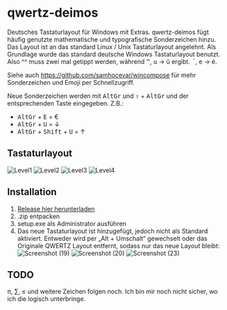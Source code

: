 # qwertz-deimos
Deutsches Tastaturlayout für Windows mit Extras. qwertz-deimos fügt häufig genutzte mathematische und typografische Sonderzeichen hinzu. Das Layout ist an das standard Linux / Unix Tastaturlayout angelehnt. Als Grundlage wurde das standard deutsche Windows Tastaturlayout benutzt. Also ^^ muss zwei mal getippt werden, während <kbd>^</kbd>, <kbd>u</kbd> → û ergibt. <kbd>´</kbd>, <kbd>e</kbd> → é.

Siehe auch https://github.com/samhocevar/wincompose für mehr Sonderzeichen und Emoji per Schnellzugriff.

Neue Sonderzeichen werden mit <kbd>AltGr</kbd> und <kbd>⇧</kbd> + <kbd>AltGr</kbd> und der entsprechenden Taste eingegeben. Z.B.:

- <kbd>AltGr</kbd> + <kbd>E</kbd> = €
- <kbd>AltGr</kbd> + <kbd>U</kbd> = ↓
- <kbd>AltGr</kbd> + <kbd>Shift</kbd> + <kbd>U</kbd> = ↑

## Tastaturlayout
![Level1](https://github.com/Deimos-94/qwertz-deimos/assets/152740142/ac3332f5-a7f3-4903-afce-aea57e989cdd)
![Level2](https://github.com/Deimos-94/qwertz-deimos/assets/152740142/781c7d93-ea7c-4f33-ad4d-8462db30793e)
![Level3](https://github.com/Deimos-94/qwertz-deimos/assets/152740142/fc660461-ccad-4a6f-9540-d774ea74556b)
![Level4](https://github.com/Deimos-94/qwertz-deimos/assets/152740142/906c8051-398c-4dd6-a337-c9a85ae3b89f)

## Installation
1. [Release hier herunterladen](https://github.com/Deimos-94/qwertz-deimos/releases/latest)
2. .zip entpacken
3. setup.exe als Administrator ausführen
4. Das neue Tastaturlayout ist hinzugefügt, jedoch nicht als Standard aktiviert. Entweder wird per „Alt + Umschalt“ gewechselt oder das Originale QWERTZ Layout entfernt, sodass nur das neue Layout bleibt:
![Screenshot (19)](https://github.com/Deimos-94/qwertz-deimos/assets/152740142/3f5a8c2d-1b23-4516-91b4-90cf18a5cd06)
![Screenshot (20)](https://github.com/Deimos-94/qwertz-deimos/assets/152740142/d528df04-c0dd-4126-8053-d091719dd89d)
![Screenshot (23)](https://github.com/Deimos-94/qwertz-deimos/assets/152740142/29e90d68-3b21-4e47-adc3-062c221eb367)

## TODO
π, ∑, ≤ und weitere Zeichen folgen noch. Ich bin mir noch nicht sicher, wo ich die logisch unterbringe.
